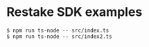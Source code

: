 # Restake SDK examples

```shell
$ npm run ts-node -- src/index.ts
$ npm run ts-node -- src/index2.ts
```
